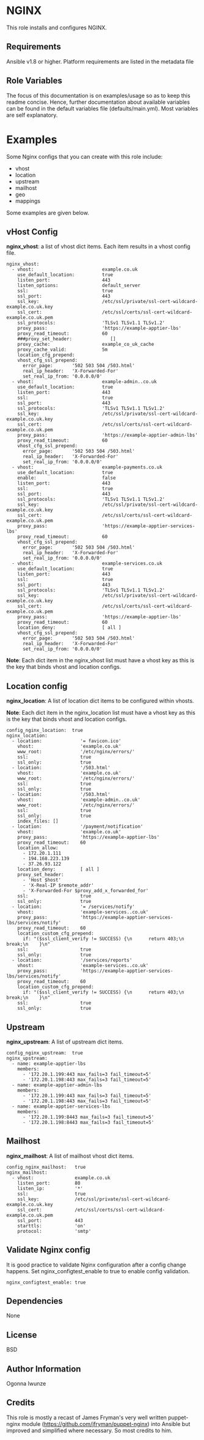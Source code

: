 NGINX
=====

This role installs and configures NGINX. 


Requirements
------------

Ansible v1.8 or higher. Platform requirements are listed in the metadata file


Role Variables
--------------

The focus of this documentation is on examples/usage so as to keep this readme 
concise. Hence, further documentation about available variables can be found in 
the default variables file (defaults/main.yml). Most variables are self explanatory.


Examples
========

Some Nginx configs that you can create with this role include:
- vhost
- location
- upstream
- mailhost
- geo
- mappings

Some examples are given below.


## vHost Config

**nginx\_vhost**:  a list of vhost dict items. Each item results in a vhost config file.

```
nginx_vhost:
  - vhost:                         example.co.uk
    use_default_location:          true
    listen_port:                   443
    listen_options:                default_server
    ssl:                           true
    ssl_port:                      443
    ssl_key:                       /etc/ssl/private/ssl-cert-wildcard-example.co.uk.key
    ssl_cert:                      /etc/ssl/certs/ssl-cert-wildcard-example.co.uk.pem
    ssl_protocols:                 'TLSv1 TLSv1.1 TLSv1.2'
    proxy_pass:                    'https://example-apptier-lbs'
    proxy_read_timeout:            60
    ###proxy_set_header:              []
    proxy_cache:                   example_co_uk_cache
    proxy_cache_valid:             5m
    location_cfg_prepend:
    vhost_cfg_ssl_prepend:
      error_page:       '502 503 504 /503.html'
      real_ip_header:   'X-Forwarded-For'
      set_real_ip_from: '0.0.0.0/0'
  - vhost:                         example-admin..co.uk
    use_default_location:          true
    listen_port:                   443
    ssl:                           true
    ssl_port:                      443
    ssl_protocols:                 'TLSv1 TLSv1.1 TLSv1.2'
    ssl_key:                       /etc/ssl/private/ssl-cert-wildcard-example.co.uk.key
    ssl_cert:                      /etc/ssl/certs/ssl-cert-wildcard-example.co.uk.pem
    proxy_pass:                    'https://example-apptier-admin-lbs'
    proxy_read_timeout:            60
    vhost_cfg_ssl_prepend:
      error_page:       '502 503 504 /503.html'
      real_ip_header:   'X-Forwarded-For'
      set_real_ip_from: '0.0.0.0/0'
  - vhost:                         example-payments.co.uk
    use_default_location:          true
    enable:                        false
    listen_port:                   443
    ssl:                           true
    ssl_port:                      443
    ssl_protocols:                 'TLSv1 TLSv1.1 TLSv1.2'
    ssl_key:                       /etc/ssl/private/ssl-cert-wildcard-example.co.uk.key
    ssl_cert:                      /etc/ssl/certs/ssl-cert-wildcard-example.co.uk.pem
    proxy_pass:                    'https://example-apptier-services-lbs'
    proxy_read_timeout:            60
    vhost_cfg_ssl_prepend:
      error_page:       '502 503 504 /503.html'
      real_ip_header:   'X-Forwarded-For'
      set_real_ip_from: '0.0.0.0/0'
  - vhost:                         example-services.co.uk
    use_default_location:          true
    listen_port:                   443
    ssl:                           true
    ssl_port:                      443
    ssl_protocols:                 'TLSv1 TLSv1.1 TLSv1.2'
    ssl_key:                       /etc/ssl/private/ssl-cert-wildcard-example.co.uk.key
    ssl_cert:                      /etc/ssl/certs/ssl-cert-wildcard-example.co.uk.pem
    proxy_pass:                    'https://example-apptier-lbs'
    proxy_read_timeout:            60
    location_deny:                 [ all ]
    vhost_cfg_ssl_prepend:
      error_page:       '502 503 504 /503.html'
      real_ip_header:   'X-Forwarded-For'
      set_real_ip_from: '0.0.0.0/0'
```

**Note**: Each dict item in the nginx_vhost list must have a vhost key as this is 
the key that binds vhost and location configs.


## Location config

**nginx\_location**: A list of location dict items to be configured within vhosts.

**Note**: Each dict item in the nginx_location list must have a vhost key as this is 
the key that binds vhost and location configs.

```
config_nginx_location:  true
nginx_location:
  - location:              '= favicon.ico'
    vhost:                 'example.co.uk'
    www_root:              '/etc/nginx/errors/'
    ssl:                   true
    ssl_only:              true
  - location:              '/503.html'
    vhost:                 'example.co.uk'
    www_root:              '/etc/nginx/errors/'
    ssl:                   true
    ssl_only:              true
  - location:              '/503.html'
    vhost:                 'example-admin..co.uk'
    www_root:              '/etc/nginx/errors/'
    ssl:                   true
    ssl_only:              true
    index_files: []
  - location:              '/payment/notification'
    vhost:                 'example.co.uk'
    proxy_pass:            'https://example-apptier-lbs'
    proxy_read_timeout:    60
    location_allow:
      - 172.20.1.111
      - 194.168.223.139
      - 37.26.93.122
    location_deny:         [ all ]
    proxy_set_header:
      - 'Host $host'
      - 'X-Real-IP $remote_addr'
      - 'X-Forwarded-For $proxy_add_x_forwarded_for'
    ssl:                   true
    ssl_only:              true
  - location:              '= /services/notify'
    vhost:                 'example-services..co.uk'
    proxy_pass:            'https://example-apptier-services-lbs/services/notify'
    proxy_read_timeout:    60
    location_custom_cfg_prepend:
      if: "($ssl_client_verify != SUCCESS) {\n      return 403;\n      break;\n    }\n"
    ssl:                   true
    ssl_only:              true
  - location:              '/services/reports'
    vhost:                 'example-services..co.uk'
    proxy_pass:            'https://example-apptier-services-lbs/services/notify'
    proxy_read_timeout:    60
    location_custom_cfg_prepend:
      if: "($ssl_client_verify != SUCCESS) {\n      return 403;\n      break;\n    }\n"
    ssl:                   true
    ssl_only:              true
```


## Upstream

**nginx\_upstream**: A list of upstream dict items.

```
config_nginx_upstream:  true
nginx_upstream:
  - name: example-apptier-lbs
    members:
      - '172.20.1.199:443 max_fails=3 fail_timeout=5'
      - '172.20.1.198:443 max_fails=3 fail_timeout=5'
  - name: example-apptier-admin-lbs
    members:
      - '172.20.1.199:443 max_fails=3 fail_timeout=5'
      - '172.20.1.198:443 max_fails=3 fail_timeout=5'
  - name: example-apptier-services-lbs
    members:
      - '172.20.1.199:8443 max_fails=3 fail_timeout=5'
      - '172.20.1.198:8443 max_fails=3 fail_timeout=5'
```


## Mailhost

**nginx\_mailhost**: A list of mailhost vhost dict items.

```
config_nginx_mailhost:   true
nginx_mailhost:
  - vhost:               example.co.uk
    listen_port:         80
    listen_ip:           '*'
    ssl:                 true
    ssl_key:             /etc/ssl/private/ssl-cert-wildcard-example.co.uk.key
    ssl_cert:            /etc/ssl/certs/ssl-cert-wildcard-example.co.uk.pem
    ssl_port:            443
    starttls:            'on'
    protocol:            'smtp'
```

## Validate Nginx config 

It is good practice to validate Nginx configuration after a config change happens. Set nginx_configtest_enable to true to enable config validation.

```
nginx_configtest_enable: true
```


Dependencies
------------

None


License
-------

BSD


Author Information
------------------

Ogonna Iwunze


Credits
-------

This role is mostly a recast of James Fryman's very well written puppet-nginx module 
(https://github.com/jfryman/puppet-nginx) into Ansible but improved and simplified 
where necessary. So most credits to him. 

